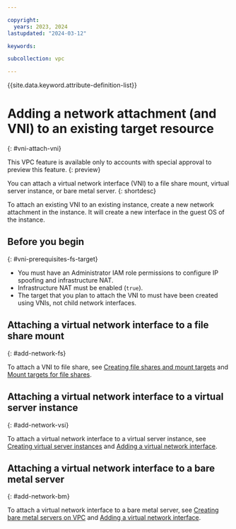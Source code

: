 ```yaml
---

copyright:
  years: 2023, 2024
lastupdated: "2024-03-12"

keywords:

subcollection: vpc

---
```


{{site.data.keyword.attribute-definition-list}}

# Adding a network attachment (and VNI) to an existing target resource
{: #vni-attach-vni}

This VPC feature is available only to accounts with special approval to preview this feature.
{: preview}

You can attach a virtual network interface (VNI) to a file share mount, virtual server instance, or bare metal server.
{: shortdesc}

To attach an existing VNI to an existing instance, create a new network attachment in the instance. It will create a new interface in the guest OS of the instance.

## Before you begin
{: #vni-prerequisites-fs-target}

* You must have an Administrator IAM role permissions to configure IP spoofing and infrastructure NAT.
* Infrastructure NAT must be enabled (`true`).
* The target that you plan to attach the VNI to must have been created using VNIs, not child network interfaces.

## Attaching a virtual network interface to a file share mount
{: #add-network-fs}

To attach a VNI to file share, see [Creating file shares and mount targets](/docs/vpc?topic=vpc-file-storage-create&interface=ui) and [Mount targets for file shares](/docs/vpc?topic=vpc-file-storage-vpc-about#fs-share-mount-targets).

## Attaching a virtual network interface to a virtual server instance
{: #add-network-vsi}

To attach a virtual network interface to a virtual server instance, see [Creating virtual server instances](/docs/vpc?topic=vpc-creating-virtual-servers&interface=ui) and [Adding a virtual network interface](/docs/vpc?topic=vpc-using-instance-vnics&interface=ui#add-virtual-network-interface).

## Attaching a virtual network interface to a bare metal server
{: #add-network-bm}

To attach a virtual network interface to a bare metal server, see [Creating bare metal servers on VPC](/docs/vpc?topic=vpc-creating-bare-metal-servers&interface=ui) and [Adding a virtual network interface](/docs/vpc?topic=vpc-managing-nic-for-bare-metal-servers&interface=ui#bare-metal-vni).
